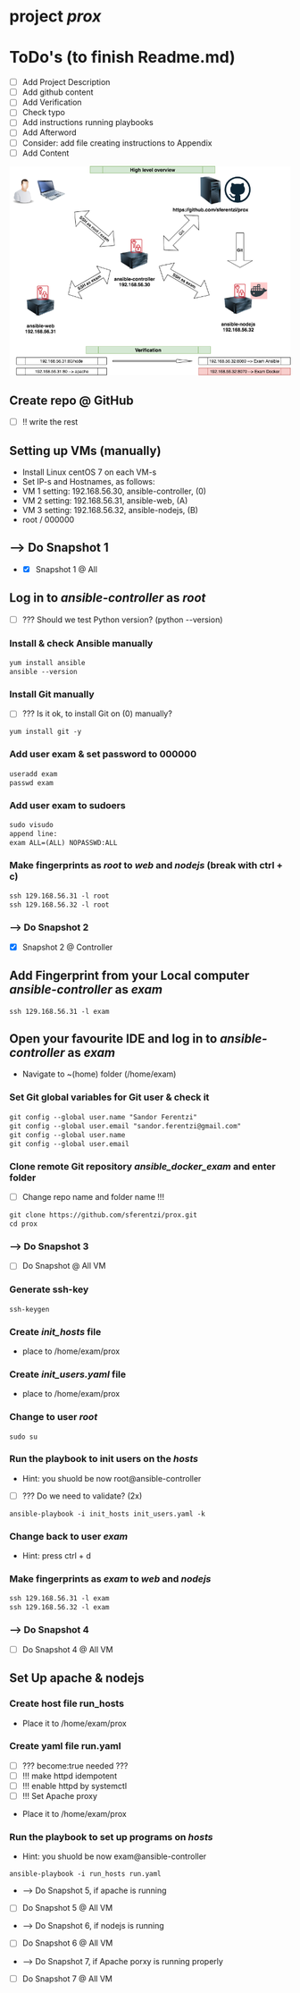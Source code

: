 # project *prox*


# ToDo's (to finish Readme.md)
- [ ] Add Project Description
- [ ] Add github content
- [ ] Add Verification
- [ ] Check typo
- [ ] Add instructions running playbooks
- [ ] Add Afterword
- [ ] Consider: add file creating instructions to Appendix
- [ ] Add Content

![Sys Overview](prox_overview.png "Sys Overview")

## Create repo @ GitHub
- [ ] !! write the rest

## Setting up VMs (manually)
- Install Linux centOS 7 on each VM-s
- Set IP-s and Hostnames, as follows:
 - VM 1 setting: 192.168.56.30, ansible-controller, (0)
 - VM 2 setting: 192.168.56.31, ansible-web, (A)
 - VM 3 setting: 192.168.56.32, ansible-nodejs, (B)
 - root / 000000

 ## --> Do Snapshot 1
 - - [x] Snapshot 1 @ All

## Log in to *ansible-controller* as *root*
- [ ] ??? Should we test Python version? (python --version)
### Install & check Ansible manually
~~~
yum install ansible
ansible --version
~~~

### Install Git manually
- [ ] ??? Is it ok, to install Git on (0) manually?
~~~
yum install git -y
~~~

### Add user exam & set password to 000000
~~~
useradd exam
passwd exam
~~~

### Add user exam to sudoers
~~~
sudo visudo
append line: 
exam ALL=(ALL) NOPASSWD:ALL
~~~

### Make fingerprints as *root* to *web* and *nodejs* (break with ctrl + c)
~~~
ssh 129.168.56.31 -l root
ssh 129.168.56.32 -l root 
~~~

### --> Do Snapshot 2
- [x] Snapshot 2 @ Controller

## Add Fingerprint from your Local computer *ansible-controller* as *exam*
~~~
ssh 129.168.56.31 -l exam
~~~

## Open your favourite IDE and log in to *ansible-controller* as *exam*
- Navigate to ~(home) folder (/home/exam)

### Set Git global variables for Git user & check it
~~~
git config --global user.name "Sandor Ferentzi"
git config --global user.email "sandor.ferentzi@gmail.com"
git config --global user.name
git config --global user.email
~~~

### Clone remote Git repository *ansible_docker_exam* and enter folder
- [ ] Change repo name and folder name !!!
~~~
git clone https://github.com/sferentzi/prox.git
cd prox
~~~

### --> Do Snapshot 3
- [ ] Do Snapshot @ All VM

### Generate ssh-key
~~~
ssh-keygen
~~~

### Create *init_hosts* file
- place to /home/exam/prox

### Create *init_users.yaml* file
- place to /home/exam/prox

### Change to user *root*
~~~
sudo su
~~~

### Run the playbook to init users on the *hosts*
- Hint: you shuold be now root@ansible-controller
- [ ] ??? Do we need to validate? (2x)
~~~
ansible-playbook -i init_hosts init_users.yaml -k
~~~

### Change back to user *exam*
- Hint: press ctrl + d

### Make fingerprints as *exam* to *web* and *nodejs*
~~~
ssh 129.168.56.31 -l exam
ssh 129.168.56.32 -l exam 
~~~

### --> Do Snapshot 4
- [ ] Do Snapshot 4 @ All VM

## Set Up apache & nodejs

### Create host file run_hosts
- Place it to /home/exam/prox

### Create yaml file run.yaml
- [ ] ??? become:true needed ???
- [ ] !!! make httpd idempotent
- [ ] !!! enable httpd by systemctl
- [ ] !!! Set Apache proxy
- Place it to /home/exam/prox

### Run the playbook to set up programs on *hosts*
- Hint: you shuold be now exam@ansible-controller
~~~
ansible-playbook -i run_hosts run.yaml
~~~

- --> Do Snapshot 5, if apache is running
- [ ] Do Snapshot 5 @ All VM
- --> Do Snapshot 6, if nodejs is running
- [ ] Do Snapshot 6 @ All VM
- --> Do Snapshot 7, if Apache porxy is running properly
- [ ] Do Snapshot 7 @ All VM